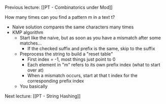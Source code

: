 Previous lecture: [[PT - Combinatorics under Mod]]


How many times can you find a pattern m in a text t?
- Naive solution compares the same characters many times
- KMP algorithm
	- Start like the naive, but as soon as you have a mismatch after some matches...
		- If the checked suffix and prefix is the same, skip to the suffix
	- Preprocess the string to build a "reset table"
		- First index = -1, most things just point to 0
		- Each element in "m" refers to its own prefix index (what to start over at)
		- When a mismatch occurs, start at that t index for the corresponding prefix index
	- You basically


Next lecture: [[PT - String Hashing]]